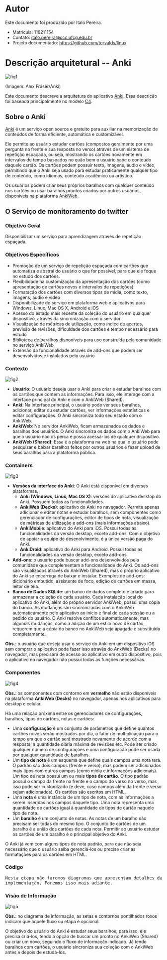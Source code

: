 # Autor

Este documento foi produzido por Italo Pereira.

- Matrícula: 116211154
- Contato: italo.pereira@ccc.ufcg.edu.br
- Projeto documentado: https://github.com/torvalds/linux

# Descrição arquitetural -- Anki

![fig1](anki_icon.png)

(Imagem: Alex Fraser/Anki)

Este documento descreve a arquitetura do aplicativo [Anki](https://github.com/ankitects/anki). Essa descrição foi baseada principalmente no modelo [C4](https://c4model.com/).

## Sobre o Anki

[Anki](https://apps.ankiweb.net/) é um serviço open source e gratuito para auxiliar na memorização de conteúdos de forma eficiente, automática e customizável.

Ele permite ao usuário estudar cartões (compostos geralmente por uma pergunta na frente e sua resposta no verso) através de um sistema de repetição espaçada, ou seja, mostrando os cartões novamente em intervalos de tempo baseados no quão bem o usuário sabe o conteúdo daquele cartão. Os cartões podem possuir texto, imagens, áudio e vídeo, permitindo que o Anki seja usado para estudar praticamente qualquer tipo de conteúdo, como idiomas, conteúdo acadêmico ou artístico.

Os usuários podem criar seus próprios baralhos com qualquer conteúdo nos cartões ou usar baralhos prontos criados por outros usuários, disponíveis na plataforma [AnkiWeb](https://ankiweb.net/shared/decks/).

## O Serviço de monitoramento do twitter

### Objetivo Geral

Disponibilizar um serviço para aprendizagem através de repetição espaçada.

### Objetivos Específicos

- Promoção de um serviço de repetição espaçada com cartões que automatiza e abstrai do usuário o que for possível, para que ele foque no estudo dos cartões.
- Flexibilidade na customização da apresentação dos cartões (como apresentação de cartões novos e intervalos de repetições)
- Formatação dos cartões com diversos tipos de mídia, como texto, imagens, áudio e vídeo
- Disponibilizade do serviço em plataforma web e aplicativos para Windows, Linux, Mac OS X, Android e iOS
- Acesso do estado mais recente da coleção do usuário em qualquer dispositivo, através da sincronização com o servidor
- Visualização de métricas de utilização, como índice de acertos, previsão de revisões, dificuldade dos cartões e tempo necessário para estudo
- Biblioteca de baralhos disponíveis para uso construída pela comunidade no serviço AnkiWeb
- Extensão da funcionalidade através de add-ons que podem ser desenvolvidos e instalados pelo usuário

### Contexto

![fig2](anki_contexto.png)

- **Usuário**: O usuário deseja usar o Anki para criar e estudar baralhos com os cartões que contém as informações. Para isso, ele interage com a interface principal do Anki e com o AnkiWeb (Shared).
- **Anki**: Na interface principal, o usuário pode ver seus baralhos, adicionar, editar ou estudar cartões, ver informações estatísticas e editar configurações. O Anki sincroniza todo seu estado com o AnkiWeb.
- **AnkiWeb**: No servidor AnkiWeb, ficam armazenados os dados e baralhos dos usuários. O Anki sincroniza os dados com o AnkiWeb para que o usuário não os perca e possa acessá-los de qualquer dispositivo.
- **AnkiWeb (Shared)**: Essa é a plataforma na web na qual o usuário pode pesquisar e baixar baralhos feitos por outros usuários e fazer upload de seus baralhos para a plataforma pública.

### Containers

![fig3](anki_containers.png)

- **Versões da interface do Anki**: O Anki está disponível em diversas plataformas.
  - **Anki (Windows, Linux, Mac OS X)**: versões do aplicativo desktop do Anki. Possuem todas as funcionalidades.
  - **AnkiWeb (Decks)**: aplicativo do Anki no navegador. Permite apenas adicionar e editar notas e estudar baralhos, sem componentes como gerenciador de configurações, editor de tipos de nota, visualização de métricas de utilização e add-ons (mais informações abaixo).
  - **AnkiMobile**: aplicativo do Anki para iOS. Possui todas as funcionalidades da versão desktop, exceto add-ons. Com o objetivo de apoiar a equipe de desenolvimento, é a única versão paga do Anki.
  - **AnkiDroid**: aplicativo do Anki para Android. Possui todas as funcionalidades da versão desktop, exceto add-ons.
- **Add-ons**: o usuário pode buscar add-ons desenvolvidos pela comunidade que complementam a funcionalidade do Anki. Os add-ons são visualizados através do AnkiWeb (Shared), mas o próprio aplicativo do Anki se encarrega de baixar e instalar. Exemplos de add-ons: dicionário embutido, assistente de foco, edição de cartões em massa, leitor de tela.
- **Banco de Dados SQLite**: um banco de dados completo é criado para armazenar a coleção de cada usuário. Cada instalação local do aplicativo do Anki, além do próprio servidor AnkiWeb, possui uma cópia do banco. As mudanças são sincronizadas com o AnkiWeb automaticamente pelo aplicativo ao início e final de cada sessão ou a pedido do usuário. O Anki resolve conflitos automaticamente, mas algumas mudanças, como a adição de um estilo novo de cartão, requerem que a cópia do banco no AnkiWeb seja apagada e substituída completamente.

**Obs.**: o usuário que deseja usar o serviço do Anki em um dispositivo iOS sem comprar o aplicativo pode fazer isso através do AnkiWeb (Decks) no navegador, mas precisará de acesso ao aplicativo em outro dispositivo, pois o aplicativo no navegador não possui todas as funções necessárias.

### Componentes

![fig4](anki_componentes.png)

**Obs.**: os componentes com contorno em **vermelho** não estão disponíveis na plataforma **AnkiWeb (Decks)** no navegador, apenas nos aplicativos para desktop e celular.

Há uma relação próxima entre os gerenciadores de configurações, baralhos, tipos de cartões, notas e cartões:
- Uma **configuração** é um conjunto de parâmetros que define quantos cartões novos serão mostrados por dia, o fator de multiplicação para o tempo em que o cartão será mostrado novamente de acordo com a resposta, a quantidade diária máxima de revisões etc. Pode ser criado qualquer número de configurações e uma configuração pode ser usada por qualquer quantidade de baralhos.
- Um **tipo de nota** é um esquema que define quais campos uma nota terá. O padrão são dois campos (frente e verso), mas podem ser adicionados mais tipos com outros campos (como mídia e informações adicionais). Um tipo de nota possui um ou mais **tipos de cartão**. O tipo padrão possui o campo da frente na frente e o campo do verso no verso, mas isso pode ser customizado (e deve, caso campos além da frente e verso sejam adicionados). Os cartões são escritos em HTML.
- Uma **nota** é uma instância de um tipo de nota, com as informações a serem inseridas nos campos daquele tipo. Uma nota representa uma quantidade de cartões igual à quantidade de tipos de cartão naquele tipo de nota.
- Um **baralho** é um conjunto de notas. As notas de um baralho não precisam ser todas do mesmo tipo. O conjunto de cartões de um baralho é a união dos cartões de cada nota. Permitir ao usuário estudar os cartões de um baralho é o principal objetivo do Anki.

O Anki já vem com alguns tipos de nota padrão, para que não seja necessário que o usuário saiba gerenciá-los ou precise criar as formatações para os cartões em HTML.

### Código

<pre>
Nesta etapa não faremos diagramas que apresentam detalhes da
implementação. Faremos isso mais adiante.
</pre>


### Visão de Informação

![fig5](anki_informacao.png)

**Obs.**: no diagrama de informação, as setas e contornos pontilhados roxos indicam que aquele fluxo ou etapa é opcional.

O objetivo do usuário do Anki é estudar seus baralhos; para isso, ele precisa criá-los, tendo a opção de buscar um pronto no AnkiWeb (Shared) ou criar um novo, seguindo o fluxo de informação indicado. Já tendo baralhos com cartões, o usuário sincroniza sua coleção com o AnkiWeb antes e depois de estudá-los.
